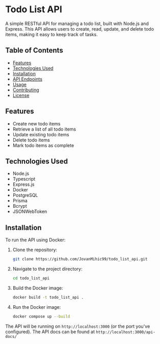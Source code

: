 # Todo List API

A simple RESTful API for managing a todo list, built with Node.js and Express. This API allows users to create, read, update, and delete todo items, making it easy to keep track of tasks.

## Table of Contents

- [Features](#features)
- [Technologies Used](#technologies-used)
- [Installation](#installation)
- [API Endpoints](#api-endpoints)
- [Usage](#usage)
- [Contributing](#contributing)
- [License](#license)

## Features

- Create new todo items
- Retrieve a list of all todo items
- Update existing todo items
- Delete todo items
- Mark todo items as complete

## Technologies Used

- Node.js
- Typescript
- Express.js
- Docker
- PostgreSQL
- Prisma
- Bcrypt
- JSONWebToken

## Installation

To run the API using Docker:

1. Clone the repository:
   ```bash
   git clone https://github.com/JovanMihic99/todo_list_api.git
   ```
2. Navigate to the project directory:
   ```bash
   cd todo_list_api
   ```
3. Build the Docker image:
   ```bash
   docker build -t todo_list_api .
   ```
4. Run the Docker image:
   ```bash
   docker compose up --build
   ```

The API will be running on `http://localhost:3000` (or the port you've configured).
The API docs can be found at `http://localhost:3000/api-docs/`
